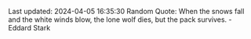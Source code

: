 Last updated: 2024-04-05 16:35:30
Random Quote: When the snows fall and the white winds blow, the lone wolf dies, but the pack survives.  -  Eddard Stark